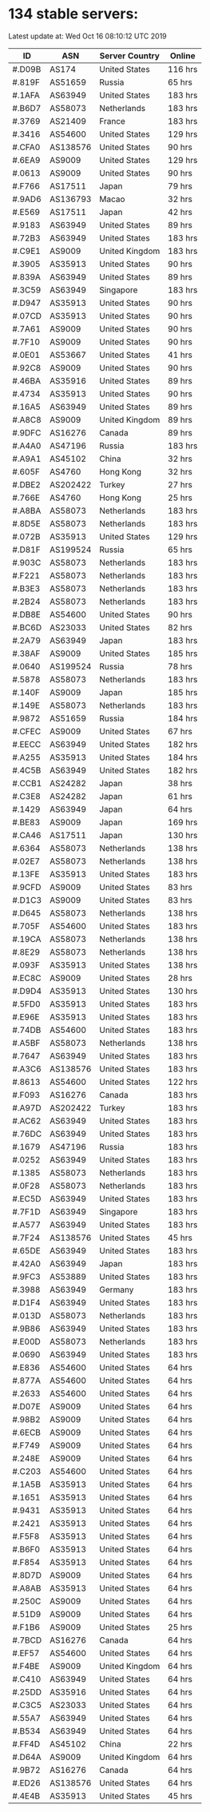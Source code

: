 # 134 stable servers:

Latest update at: Wed Oct 16 08:10:12 UTC 2019

| ID | ASN | Server Country | Online |
| -- | --- | -------------- | ------ |
| #.D09B | AS174 | United States | 116 hrs |
| #.819F | AS51659 | Russia | 65 hrs |
| #.1AFA | AS63949 | United States | 183 hrs |
| #.B6D7 | AS58073 | Netherlands | 183 hrs |
| #.3769 | AS21409 | France | 183 hrs |
| #.3416 | AS54600 | United States | 129 hrs |
| #.CFA0 | AS138576 | United States | 90 hrs |
| #.6EA9 | AS9009 | United States | 129 hrs |
| #.0613 | AS9009 | United States | 90 hrs |
| #.F766 | AS17511 | Japan | 79 hrs |
| #.9AD6 | AS136793 | Macao | 32 hrs |
| #.E569 | AS17511 | Japan | 42 hrs |
| #.9183 | AS63949 | United States | 89 hrs |
| #.72B3 | AS63949 | United States | 183 hrs |
| #.C9E1 | AS9009 | United Kingdom | 183 hrs |
| #.3905 | AS35913 | United States | 90 hrs |
| #.839A | AS63949 | United States | 89 hrs |
| #.3C59 | AS63949 | Singapore | 183 hrs |
| #.D947 | AS35913 | United States | 90 hrs |
| #.07CD | AS35913 | United States | 90 hrs |
| #.7A61 | AS9009 | United States | 90 hrs |
| #.7F10 | AS9009 | United States | 90 hrs |
| #.0E01 | AS53667 | United States | 41 hrs |
| #.92C8 | AS9009 | United States | 90 hrs |
| #.46BA | AS35916 | United States | 89 hrs |
| #.4734 | AS35913 | United States | 90 hrs |
| #.16A5 | AS63949 | United States | 89 hrs |
| #.A8C8 | AS9009 | United Kingdom | 89 hrs |
| #.9DFC | AS16276 | Canada | 89 hrs |
| #.A4A0 | AS47196 | Russia | 183 hrs |
| #.A9A1 | AS45102 | China | 32 hrs |
| #.605F | AS4760 | Hong Kong | 32 hrs |
| #.DBE2 | AS202422 | Turkey | 27 hrs |
| #.766E | AS4760 | Hong Kong | 25 hrs |
| #.A8BA | AS58073 | Netherlands | 183 hrs |
| #.8D5E | AS58073 | Netherlands | 183 hrs |
| #.072B | AS35913 | United States | 129 hrs |
| #.D81F | AS199524 | Russia | 65 hrs |
| #.903C | AS58073 | Netherlands | 183 hrs |
| #.F221 | AS58073 | Netherlands | 183 hrs |
| #.B3E3 | AS58073 | Netherlands | 183 hrs |
| #.2B24 | AS58073 | Netherlands | 183 hrs |
| #.DB8E | AS54600 | United States | 90 hrs |
| #.BC6D | AS23033 | United States | 82 hrs |
| #.2A79 | AS63949 | Japan | 183 hrs |
| #.38AF | AS9009 | United States | 185 hrs |
| #.0640 | AS199524 | Russia | 78 hrs |
| #.5878 | AS58073 | Netherlands | 183 hrs |
| #.140F | AS9009 | Japan | 185 hrs |
| #.149E | AS58073 | Netherlands | 183 hrs |
| #.9872 | AS51659 | Russia | 184 hrs |
| #.CFEC | AS9009 | United States | 67 hrs |
| #.EECC | AS63949 | United States | 182 hrs |
| #.A255 | AS35913 | United States | 184 hrs |
| #.4C5B | AS63949 | United States | 182 hrs |
| #.CCB1 | AS24282 | Japan | 38 hrs |
| #.C3E8 | AS24282 | Japan | 61 hrs |
| #.1429 | AS63949 | Japan | 64 hrs |
| #.BE83 | AS9009 | Japan | 169 hrs |
| #.CA46 | AS17511 | Japan | 130 hrs |
| #.6364 | AS58073 | Netherlands | 138 hrs |
| #.02E7 | AS58073 | Netherlands | 138 hrs |
| #.13FE | AS35913 | United States | 183 hrs |
| #.9CFD | AS9009 | United States | 83 hrs |
| #.D1C3 | AS9009 | United States | 83 hrs |
| #.D645 | AS58073 | Netherlands | 138 hrs |
| #.705F | AS54600 | United States | 183 hrs |
| #.19CA | AS58073 | Netherlands | 138 hrs |
| #.8E29 | AS58073 | Netherlands | 138 hrs |
| #.093F | AS35913 | United States | 138 hrs |
| #.EC8C | AS9009 | United States | 28 hrs |
| #.D9D4 | AS35913 | United States | 130 hrs |
| #.5FD0 | AS35913 | United States | 183 hrs |
| #.E96E | AS35913 | United States | 183 hrs |
| #.74DB | AS54600 | United States | 183 hrs |
| #.A5BF | AS58073 | Netherlands | 138 hrs |
| #.7647 | AS63949 | United States | 183 hrs |
| #.A3C6 | AS138576 | United States | 183 hrs |
| #.8613 | AS54600 | United States | 122 hrs |
| #.F093 | AS16276 | Canada | 183 hrs |
| #.A97D | AS202422 | Turkey | 183 hrs |
| #.AC62 | AS63949 | United States | 183 hrs |
| #.76DC | AS63949 | United States | 183 hrs |
| #.1679 | AS47196 | Russia | 183 hrs |
| #.0252 | AS63949 | United States | 183 hrs |
| #.1385 | AS58073 | Netherlands | 183 hrs |
| #.0F28 | AS58073 | Netherlands | 183 hrs |
| #.EC5D | AS63949 | United States | 183 hrs |
| #.7F1D | AS63949 | Singapore | 183 hrs |
| #.A577 | AS63949 | United States | 183 hrs |
| #.7F24 | AS138576 | United States | 45 hrs |
| #.65DE | AS63949 | United States | 183 hrs |
| #.42A0 | AS63949 | Japan | 183 hrs |
| #.9FC3 | AS53889 | United States | 183 hrs |
| #.3988 | AS63949 | Germany | 183 hrs |
| #.D1F4 | AS63949 | United States | 183 hrs |
| #.013D | AS58073 | Netherlands | 183 hrs |
| #.9B86 | AS63949 | United States | 183 hrs |
| #.E00D | AS58073 | Netherlands | 183 hrs |
| #.0690 | AS63949 | United States | 183 hrs |
| #.E836 | AS54600 | United States | 64 hrs |
| #.877A | AS54600 | United States | 64 hrs |
| #.2633 | AS54600 | United States | 64 hrs |
| #.D07E | AS9009 | United States | 64 hrs |
| #.98B2 | AS9009 | United States | 64 hrs |
| #.6ECB | AS9009 | United States | 64 hrs |
| #.F749 | AS9009 | United States | 64 hrs |
| #.248E | AS9009 | United States | 64 hrs |
| #.C203 | AS54600 | United States | 64 hrs |
| #.1A5B | AS35913 | United States | 64 hrs |
| #.1651 | AS35913 | United States | 64 hrs |
| #.9431 | AS35913 | United States | 64 hrs |
| #.2421 | AS35913 | United States | 64 hrs |
| #.F5F8 | AS35913 | United States | 64 hrs |
| #.B6F0 | AS35913 | United States | 64 hrs |
| #.F854 | AS35913 | United States | 64 hrs |
| #.8D7D | AS9009 | United States | 64 hrs |
| #.A8AB | AS35913 | United States | 64 hrs |
| #.250C | AS9009 | United States | 64 hrs |
| #.51D9 | AS9009 | United States | 64 hrs |
| #.F1B6 | AS9009 | United States | 25 hrs |
| #.7BCD | AS16276 | Canada | 64 hrs |
| #.EF57 | AS54600 | United States | 64 hrs |
| #.F4BE | AS9009 | United Kingdom | 64 hrs |
| #.C410 | AS63949 | United States | 64 hrs |
| #.25DD | AS35916 | United States | 64 hrs |
| #.C3C5 | AS23033 | United States | 64 hrs |
| #.55A7 | AS63949 | United States | 64 hrs |
| #.B534 | AS63949 | United States | 64 hrs |
| #.FF4D | AS45102 | China | 22 hrs |
| #.D64A | AS9009 | United Kingdom | 64 hrs |
| #.9B72 | AS16276 | Canada | 64 hrs |
| #.ED26 | AS138576 | United States | 64 hrs |
| #.4E4B | AS35913 | United States | 45 hrs |

